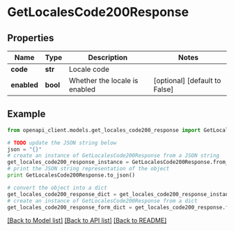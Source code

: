 # GetLocalesCode200Response


## Properties
Name | Type | Description | Notes
------------ | ------------- | ------------- | -------------
**code** | **str** | Locale code | 
**enabled** | **bool** | Whether the locale is enabled | [optional] [default to False]

## Example

```python
from openapi_client.models.get_locales_code200_response import GetLocalesCode200Response

# TODO update the JSON string below
json = "{}"
# create an instance of GetLocalesCode200Response from a JSON string
get_locales_code200_response_instance = GetLocalesCode200Response.from_json(json)
# print the JSON string representation of the object
print GetLocalesCode200Response.to_json()

# convert the object into a dict
get_locales_code200_response_dict = get_locales_code200_response_instance.to_dict()
# create an instance of GetLocalesCode200Response from a dict
get_locales_code200_response_form_dict = get_locales_code200_response.from_dict(get_locales_code200_response_dict)
```
[[Back to Model list]](../README.md#documentation-for-models) [[Back to API list]](../README.md#documentation-for-api-endpoints) [[Back to README]](../README.md)



